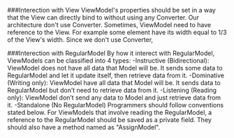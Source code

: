 ###Interection with View
ViewModel's properties should be set in a way that the View can directly bind to without using any Converter. Our architecture don't use Converter.
Sometimes, ViewModel need to have reference to the View. For example some element have its width equal to 1/3 of the View's width. Since we don't use Converter, 


###Interection with RegularModel
By how it interect with RegularModel, ViewModels can be classified into 4 types:
-Instructive (Bidirectional): ViewModel does not have all data that Model will be. It sends some data to RegularModel and let it update itself, then retrieve data from it.
-Dominative (Writing only): ViewModel have all data that Model will be. It sends data to RegularModel but don’t need to retrieve data from it.
-Listening (Reading only): ViewModel don’t send any data to Model and just retrieve data from it.
-Standalone (No RegularModel)
Programmers should follow conventions stated below.
For ViewModels that involve reading the RegularModel, a reference to the RegularModel should be saved as a private field. They should also have a method named as "AssignModel".
